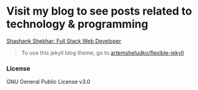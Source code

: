 # Visit my blog to see posts related to technology & programming
[Shashank Shekhar: Full Stack Web Developer](https://shashank7200.github.io/blog)

> To use this jekyll blog theme, go to [artemsheludko/flexible-jekyll](https://github.com/artemsheludko/flexible-jekyll)

### License

GNU General Public License v3.0
